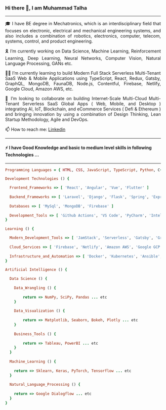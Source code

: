 ### Hi there 👋, I am Muhammad Talha

<hr/>

<p style="text-align: justify"> 🎓 I have BE degree in Mechatronics, which is an interdisciplinary field that focuses on  electronic, electrical and mechanical engineering systems, and also includes a combination of robotics, electronics, computer, telecom, systems, control, and product engineering.<p/>

<p style="text-align: justify"> 🎗️ I’m currently working on Data Science, Machine Learning, Reinforcement Learning, Deep Learning, Neural Networks, Computer Vision, Natural Language Processing, GANs etc. <p/>

<p style="text-align: justify"> 👨‍💻 I’m currently learning to build Modern Full Stack Serverless Multi-Tenant SaaS Web & Mobile Applications using TypeScript, React, Redux, Gatsby, GraphQL, MongoDB, FaunaDB, Node.js, Contentful, Firebase, Netlify, Google Cloud, Amazon AWS, etc. <p/>

<p style="text-align: justify"> 🤝 I’m looking to collaborate on building Internet-Scale Multi-Cloud Multi-Tenant Serverless SaaS Global Apps ( Web, Mobile, and Desktop ) integrating AI, IoT, Blockchain, and eCommerce Services ( Defi & Ethereum ) and bringing innovation by using a combination of Design Thinking, Lean Startup Methodology, Agile and DevOps. <p/>

<p> 📫 How to reach me: <a href="https://www.linkedin.com/in/muhammad-talha-8418a81bb/">Linkedin<a/> <p/>

<hr/>

#### ⚡ I have Good Knowledge and basic to medium level skills in following Technologies ...

<hr/>

```ruby
Programming Languages = { HTML, CSS, JavaScript, TypeScript, Python, C++, Java, C#, PHP, Dart, Rust }
```

```ruby
Development Technologies () {

  Frontend_Frameworks => [ 'React', 'Angular', 'Vue', 'Flutter' ]
  
  Backend_Frameworks => [ 'Laravel', 'Django', 'Flask', 'Spring', 'Express', 'Node.js', 'Deno.js' ]
  
  Databases => [ 'MySql', 'MongoDB', 'Firebase' ]
  
  Development_Tools => [ 'Github Actions', 'VS Code', 'PyCharm', 'Intellij IDEA', 'Jupyter', 'Colab' ]
}
```

```ruby
Learning () {

  Modern_Development_Tools => [ 'JamStack', 'Serverless', 'Gatsby', 'GrapghQL', 'Apollo', 'Contentful', 'Storybook' ]
  
  Cloud_Services => [ 'Firebase', 'Netlify', 'Amazon AWS', 'Google GCP' ]
  
  Infrastructure_and_Automation => [ 'Docker', 'Kubernetes', 'Ansible', 'Jenkins', 'Terraform' ]
}
```


```ruby
Artificial Intelligence () {

  Data Science () {
  
    Data_Wrangling () {
    
        return => NumPy, SciPy, Pandas ... etc
    }
    
    Data_Visualization () {
    
        return => Matplotlib, Seaborn, Bokeh, Plotly ... etc
    }
    
    Business_Tools () {
    
        return => Tableau, PowerBI ... etc
    }    
  }
  
  Machine_Learning () {
  
    return => Sklearn, Keras, PyTorch, Tensorflow ... etc
  }
  
  Natural_Language_Processing () {
  
    return => Google Dialogflow ... etc
  }
}
```
